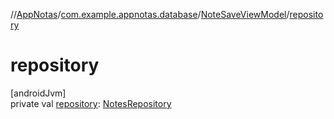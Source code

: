 //[AppNotas](../../../index.md)/[com.example.appnotas.database](../index.md)/[NoteSaveViewModel](index.md)/[repository](repository.md)

# repository

[androidJvm]\
private val [repository](repository.md): [NotesRepository](../-notes-repository/index.md)
